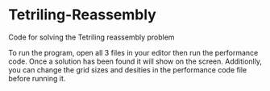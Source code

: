 # Tetriling-Reassembly
Code for solving the Tetriling reassembly problem


To run the program, open all 3 files in your editor then run the performance code. Once a solution has been found it will show on the screen. Additionlly, you can change the grid sizes and desities in the performance code file before running it.
